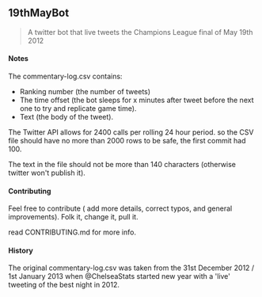 ##  19thMayBot

> A twitter bot that live tweets the Champions League final of May 19th 2012

#### Notes

The commentary-log.csv contains:
 + Ranking number (the number of tweets)
 + The time offset (the bot sleeps for x minutes after tweet before the next one to try and replicate game time).
 + Text (the body of the tweet).

The Twitter API allows for 2400 calls per rolling 24 hour period. so the CSV file should have no more than 2000 rows to be safe, the first commit had 100.

The text in the file should not be more than 140 characters (otherwise twitter won't publish it).

#### Contributing

Feel free to contribute ( add more details, correct typos, and general improvements).
Folk it, change it, pull it.

read CONTRIBUTING.md for more info.


#### History

The original commentary-log.csv was taken from the 31st December 2012 / 1st January 2013 when @ChelseaStats started new year with a 'live' tweeting of the best night in 2012.
